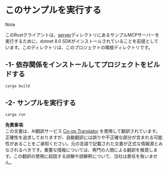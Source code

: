 <!--
CO_OP_TRANSLATOR_METADATA:
{
  "original_hash": "e3813a6ea19657d0cff0c2d1a1ffd324",
  "translation_date": "2025-08-11T12:03:24+00:00",
  "source_file": "03-GettingStarted/02-client/solution/rust/README.md",
  "language_code": "ja"
}
-->
# このサンプルを実行する

> [!NOTE]
> このRustクライアントは、[server](../../../../../../03-GettingStarted/02-client/solution/server)ディレクトリにあるサンプルMCPサーバーを実行するために、dotnet 8.0 SDKがインストールされていることを前提としています。このディレクトリは、このプロジェクトの隣接ディレクトリです。

## -1- 依存関係をインストールしてプロジェクトをビルドする

```bash
cargo build
```

## -2- サンプルを実行する

```bash
cargo run
```

**免責事項**:  
この文書は、AI翻訳サービス [Co-op Translator](https://github.com/Azure/co-op-translator) を使用して翻訳されています。正確性を追求しておりますが、自動翻訳には誤りや不正確な部分が含まれる可能性があることをご承知ください。元の言語で記載された文書が正式な情報源とみなされるべきです。重要な情報については、専門の人間による翻訳を推奨します。この翻訳の使用に起因する誤解や誤解釈について、当社は責任を負いません。
